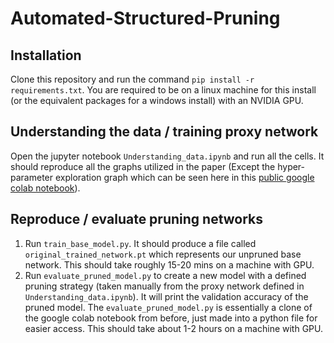 # Automated-Structured-Pruning

## Installation

Clone this repository and run the command `pip install -r requirements.txt`. You are required to be on a linux machine for this install (or the equivalent packages for a windows install) with an NVIDIA GPU.

## Understanding the data / training proxy network

Open the jupyter notebook `Understanding_data.ipynb` and run all the cells. It should reproduce all the graphs utilized in the paper (Except the hyper-parameter exploration graph which can be seen here in this [public google colab notebook](https://colab.research.google.com/drive/1ytgeeDwpnMsm1vibrxBCbCQ966Tu0t4e?usp=sharing)).

## Reproduce / evaluate pruning networks

1. Run `train_base_model.py`. It should produce a file called `original_trained_network.pt` which represents our unpruned base network. This should take roughly 15-20 mins on a machine with GPU.
2. Run `evaluate_pruned_model.py` to create a new model with a defined pruning strategy (taken manually from the proxy network defined in `Understanding_data.ipynb`). It will print the validation accuracy of the pruned model. The `evaluate_pruned_model.py` is essentially a clone of the google colab notebook from before, just made into a python file for easier access. This should take about 1-2 hours on a machine with GPU.